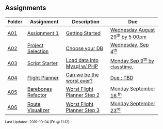 ## Assignments
| Folder | Assignment | Description | Due|
 | ------------|------------|------------|------------|
 | [A01](https://github.com/rugbyprof/5303-Adv-Database/tree/master/Assignments/A01) | [ Assignment 1 ](https://github.com/rugbyprof/5303-Adv-Database/tree/master/Assignments/A01) | [ Getting Started](https://github.com/rugbyprof/5303-Adv-Database/tree/master/Assignments/A01) | [Wednesday August 29<sup>th</sup> by 5:00pm](https://github.com/rugbyprof/5303-Adv-Database/tree/master/Assignments/A01) |
 | [A02](https://github.com/rugbyprof/5303-Adv-Database/tree/master/Assignments/A02) | [ Project Selection ](https://github.com/rugbyprof/5303-Adv-Database/tree/master/Assignments/A02) | [ Choose your DB](https://github.com/rugbyprof/5303-Adv-Database/tree/master/Assignments/A02) | [Wednesday, Sep 4<sup>th</sup>](https://github.com/rugbyprof/5303-Adv-Database/tree/master/Assignments/A02) |
 | [A03](https://github.com/rugbyprof/5303-Adv-Database/tree/master/Assignments/A03) | [ Script Starter ](https://github.com/rugbyprof/5303-Adv-Database/tree/master/Assignments/A03) | [ Load data into Mysql w/ PHP](https://github.com/rugbyprof/5303-Adv-Database/tree/master/Assignments/A03) | [Monday Sep 9<sup>th</sup> by classtime.](https://github.com/rugbyprof/5303-Adv-Database/tree/master/Assignments/A03) |
 | [A04](https://github.com/rugbyprof/5303-Adv-Database/tree/master/Assignments/A04) | [ Flight Planner ](https://github.com/rugbyprof/5303-Adv-Database/tree/master/Assignments/A04) | [ Can we be the worst ever?](https://github.com/rugbyprof/5303-Adv-Database/tree/master/Assignments/A04) | [Due : TBD](https://github.com/rugbyprof/5303-Adv-Database/tree/master/Assignments/A04) |
 | [A05](https://github.com/rugbyprof/5303-Adv-Database/tree/master/Assignments/A05) | [ Barebones Refactor ](https://github.com/rugbyprof/5303-Adv-Database/tree/master/Assignments/A05) | [ Worst Flight Planner Step 2](https://github.com/rugbyprof/5303-Adv-Database/tree/master/Assignments/A05) | [Monday September 16 <sup>th</sup>](https://github.com/rugbyprof/5303-Adv-Database/tree/master/Assignments/A05) |
 | [A06](https://github.com/rugbyprof/5303-Adv-Database/tree/master/Assignments/A06) | [ Route Visualizer ](https://github.com/rugbyprof/5303-Adv-Database/tree/master/Assignments/A06) | [ Worst Flight Planner Step 3](https://github.com/rugbyprof/5303-Adv-Database/tree/master/Assignments/A06) | [Monday September 23<sup>rd</sup>](https://github.com/rugbyprof/5303-Adv-Database/tree/master/Assignments/A06) |

<sup>Last Updated: 2019-10-04 (Fri @ 11:12)</sup>